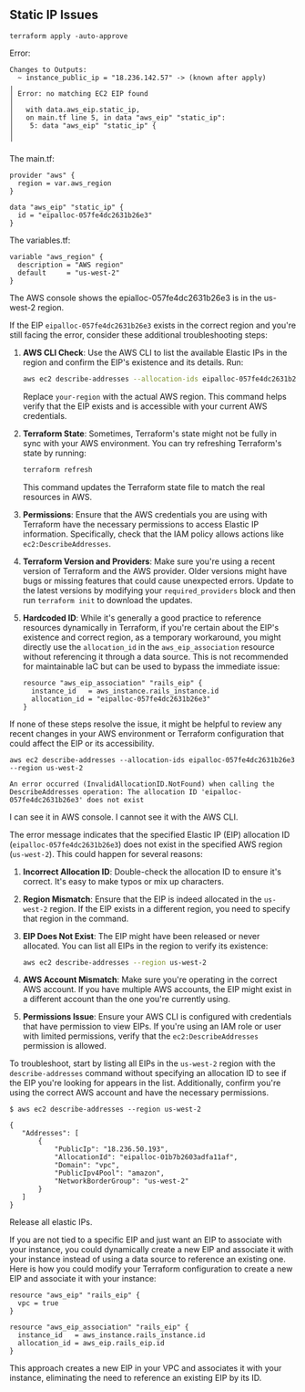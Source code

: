 ## Static IP Issues

```
terraform apply -auto-approve
```

Error:

```
Changes to Outputs:
  ~ instance_public_ip = "18.236.142.57" -> (known after apply)
╷
│ Error: no matching EC2 EIP found
│
│   with data.aws_eip.static_ip,
│   on main.tf line 5, in data "aws_eip" "static_ip":
│    5: data "aws_eip" "static_ip" {
│
╵
```

The main.tf:

```hcl
provider "aws" {
  region = var.aws_region
}

data "aws_eip" "static_ip" {
  id = "eipalloc-057fe4dc2631b26e3"
}
```

The variables.tf:

```hcl
variable "aws_region" {
  description = "AWS region"
  default     = "us-west-2"
}
```

The AWS console shows the epialloc-057fe4dc2631b26e3 is in the us-west-2 region.

If the EIP `eipalloc-057fe4dc2631b26e3` exists in the correct region and you're still facing the error, consider these additional troubleshooting steps:

1. **AWS CLI Check**: Use the AWS CLI to list the available Elastic IPs in the region and confirm the EIP's existence and its details. Run:

   ```bash
   aws ec2 describe-addresses --allocation-ids eipalloc-057fe4dc2631b26e3 --region us-west-2
   ```

   Replace `your-region` with the actual AWS region. This command helps verify that the EIP exists and is accessible with your current AWS credentials.

2. **Terraform State**: Sometimes, Terraform's state might not be fully in sync with your AWS environment. You can try refreshing Terraform's state by running:

   ```bash
   terraform refresh
   ```

   This command updates the Terraform state file to match the real resources in AWS.

3. **Permissions**: Ensure that the AWS credentials you are using with Terraform have the necessary permissions to access Elastic IP information. Specifically, check that the IAM policy allows actions like `ec2:DescribeAddresses`.

4. **Terraform Version and Providers**: Make sure you're using a recent version of Terraform and the AWS provider. Older versions might have bugs or missing features that could cause unexpected errors. Update to the latest versions by modifying your `required_providers` block and then run `terraform init` to download the updates.

5. **Hardcoded ID**: While it's generally a good practice to reference resources dynamically in Terraform, if you're certain about the EIP's existence and correct region, as a temporary workaround, you might directly use the `allocation_id` in the `aws_eip_association` resource without referencing it through a data source. This is not recommended for maintainable IaC but can be used to bypass the immediate issue:

   ```hcl
   resource "aws_eip_association" "rails_eip" {
     instance_id   = aws_instance.rails_instance.id
     allocation_id = "eipalloc-057fe4dc2631b26e3"
   }
   ```

If none of these steps resolve the issue, it might be helpful to review any recent changes in your AWS environment or Terraform configuration that could affect the EIP or its accessibility.

```
aws ec2 describe-addresses --allocation-ids eipalloc-057fe4dc2631b26e3 --region us-west-2

An error occurred (InvalidAllocationID.NotFound) when calling the DescribeAddresses operation: The allocation ID 'eipalloc-057fe4dc2631b26e3' does not exist
```

I can see it in AWS console. I cannot see it with the AWS CLI.

The error message indicates that the specified Elastic IP (EIP) allocation ID (`eipalloc-057fe4dc2631b26e3`) does not exist in the specified AWS region (`us-west-2`). This could happen for several reasons:

1. **Incorrect Allocation ID**: Double-check the allocation ID to ensure it's correct. It's easy to make typos or mix up characters.

2. **Region Mismatch**: Ensure that the EIP is indeed allocated in the `us-west-2` region. If the EIP exists in a different region, you need to specify that region in the command.

3. **EIP Does Not Exist**: The EIP might have been released or never allocated. You can list all EIPs in the region to verify its existence:

   ```bash
   aws ec2 describe-addresses --region us-west-2
   ```

4. **AWS Account Mismatch**: Make sure you're operating in the correct AWS account. If you have multiple AWS accounts, the EIP might exist in a different account than the one you're currently using.

5. **Permissions Issue**: Ensure your AWS CLI is configured with credentials that have permission to view EIPs. If you're using an IAM role or user with limited permissions, verify that the `ec2:DescribeAddresses` permission is allowed.

To troubleshoot, start by listing all EIPs in the `us-west-2` region with the `describe-addresses` command without specifying an allocation ID to see if the EIP you're looking for appears in the list. Additionally, confirm you're using the correct AWS account and have the necessary permissions.

```
$ aws ec2 describe-addresses --region us-west-2

{
   "Addresses": [
       {
           "PublicIp": "18.236.50.193",
           "AllocationId": "eipalloc-01b7b2603adfa11af",
           "Domain": "vpc",
           "PublicIpv4Pool": "amazon",
           "NetworkBorderGroup": "us-west-2"
       }
   ]
}
```

Release all elastic IPs.

If you are not tied to a specific EIP and just want an EIP to associate with your instance, you could dynamically create a new EIP and associate it with your instance instead of using a data source to reference an existing one. Here is how you could modify your Terraform configuration to create a new EIP and associate it with your instance:

```hcl
resource "aws_eip" "rails_eip" {
  vpc = true
}

resource "aws_eip_association" "rails_eip" {
  instance_id   = aws_instance.rails_instance.id
  allocation_id = aws_eip.rails_eip.id
}
```

This approach creates a new EIP in your VPC and associates it with your instance, eliminating the need to reference an existing EIP by its ID.
